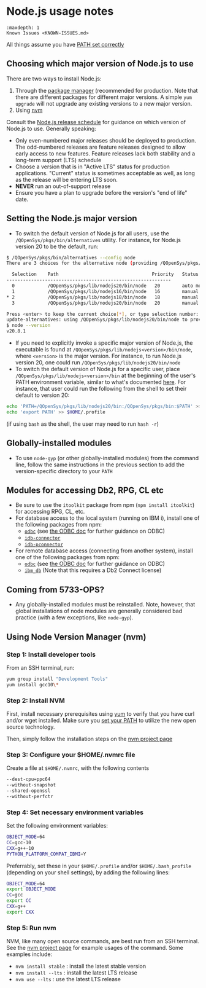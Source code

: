 # Node.js usage notes

```{toctree}
:maxdepth: 1
Known Issues <KNOWN-ISSUES.md>
```

All things assume you have [PATH set correctly](../troubleshooting/SETTING_PATH.md)

## Choosing which major version of Node.js to use
There are two ways to install Node.js:
1. Through the [package manager](https://nodejs.org/en/download/package-manager/all#ibm-i) (recommended for production. Note that there are different packages for different major versions. A simple `yum upgrade` will not upgrade any existing versions to a new major version. 
2. Using [nvm](#using-node-version-manager-nvm)

Consult the [Node.js release schedule](https://github.com/nodejs/Release) for guidance on which version of Node.js to use. Generally speaking:
- Only even-numbered major releases should be deployed to production. The odd-numbered releases are feature releases designed to allow early access to new features. Feature releases lack both stability and a long-term support (LTS) schedule
- Choose a version that is in "Active LTS" status for production applications. "Current" status is sometimes acceptable as well, as long as the release will be entering LTS soon. 
- **NEVER** run an out-of-support release
- Ensure you have a plan to upgrade before the version's "end of life" date.

## Setting the Node.js major version

- To switch the default version of Node.js for all users, use the
`/QOpenSys/pkgs/bin/alternatives` utility. For instance, for Node.js version 20 to be
the default, run:

```bash
$ /QOpenSys/pkgs/bin/alternatives --config node
There are 3 choices for the alternative node (providing /QOpenSys/pkgs/bin/node).

  Selection    Path                                  Priority   Status
------------------------------------------------------------
  0            /QOpenSys/pkgs/lib/nodejs20/bin/node   20        auto mode
  1            /QOpenSys/pkgs/lib/nodejs16/bin/node   16        manual mode
* 2            /QOpenSys/pkgs/lib/nodejs18/bin/node   18        manual mode
  3            /QOpenSys/pkgs/lib/nodejs20/bin/node   20        manual mode

Press <enter> to keep the current choice[*], or type selection number: 3
update-alternatives: using /QOpenSys/pkgs/lib/nodejs20/bin/node to provide /QOpenSys/pkgs/bin/node (node) in manual mode
$ node --version
v20.8.1
```
- If you need to explicitly invoke a specific major version of Node.js, the
executable is found at `/QOpenSys/pkgs/lib/nodejs<version>/bin/node`, where
`<version>` is the major version. For instance, to run Node.js version 20, one
could run `/QOpenSys/pkgs/lib/nodejs20/bin/node`
- To switch the default version of Node.js for a specific user, place
`/QOpenSys/pkgs/lib/nodejs<version>/bin` at the beginning of the user's PATH
environment variable, similar to what's documented [here](../troubleshooting/SETTING_PATH.md).
For instance, that user could run the following from the shell to set their
default to version 20:

```bash
echo 'PATH=/QOpenSys/pkgs/lib/nodejs20/bin:/QOpenSys/pkgs/bin:$PATH' >> $HOME/.profile
echo 'export PATH' >> $HOME/.profile
```

(if using `bash` as the shell, the user may need to run `hash -r`)

## Globally-installed modules

- To use `node-gyp` (or other globally-installed modules) from the command line,
follow the same instructions in the previous section to add the version-specific
directory to your `PATH`
## Modules for accessing Db2, RPG, CL etc

- Be sure to use the `itoolkit` package from npm (`npm install itoolkit`) for accessing RPG, CL, etc.
- For database access to the local system (running on IBM i), install one of the following packages from npm:
    - [`odbc`](https://www.npmjs.com/package/odbc) (see [the ODBC doc](../odbc/README.md) for further guidance on ODBC)
    - [`idb-connector`](https://www.npmjs.com/package/idb-connector)
    - [`idb-pconnector`](https://www.npmjs.com/package/idb-pconnector)
- For remote database access (connecting from another system), install one of the following packages from npm:
    - [`odbc`](https://www.npmjs.com/package/odbc) (see [the ODBC doc](../odbc/README.md) for further guidance on ODBC)
    - [`ibm_db`](https://www.npmjs.com/package/ibm_db) (Note that this requires a Db2 Connect license)

## Coming from 5733-OPS?
- Any globally-installed modules must be reinstalled. Note, however, that global
installations of node modules are generally considered bad practice (with a few
exceptions, like `node-gyp`).


## Using Node Version Manager (nvm)

### Step 1: Install developer tools

From an SSH terminal, run:

```bash
yum group install "Development Tools"
yum install gcc10\*
```

### Step 2: Install NVM

First, install necessary prerequisites using [yum](../yum/README.md) to verify that you
have curl and/or wget installed. Make sure you
[set your PATH](../troubleshooting/SETTING_PATH.md) to utilize the new open
source technology.

Then, simply follow the installation steps on the
[nvm project page](https://github.com/creationix/nvm/)

### Step 3: Configure your $HOME/.nvmrc file

Create a file at `$HOME/.nvmrc`, with the following contents

```bash
--dest-cpu=ppc64
--without-snapshot
--shared-openssl
--without-perfctr
```

### Step 4: Set necessary environment variables

Set the following environment variables:

```bash
OBJECT_MODE=64
CC=gcc-10
CXX=g++-10
PYTHON_PLATFORM_COMPAT_IBMI=Y
```

Preferrably, set these in your `$HOME/.profile` and/or `$HOME/.bash_profile`
(depending on your shell settings), by adding the following lines:

```bash
OBJECT_MODE=64
export OBJECT_MODE
CC=gcc
export CC
CXX=g++
export CXX
```

### Step 5: Run nvm

NVM, like many open source commands, are best run from an SSH terminal. See the
[nvm project page](https://github.com/creationix/nvm/) for example usages of the
command. Some examples include:

* `nvm install stable` : install the latest stable version
* `nvm install --lts` : install the latest LTS release
* `nvm use --lts` : use the latest LTS release
